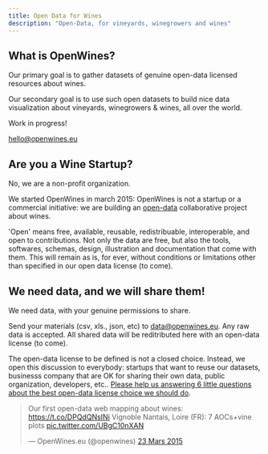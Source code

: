 ```yaml
---
title: Open Data for Wines
description: "Open-Data, for vineyards, winegrowers and wines"
---
```


## What is OpenWines?

Our primary goal is to gather datasets of genuine open-data licensed resources about wines.

Our secondary goal is to use such open datasets to build nice data visualization about vineyards, winegrowers & wines, all over the world.

Work in progress!

<a href="mailto:hello@openwines.eu" class="btn btn-default">hello@openwines.eu</a>


## Are you a Wine Startup?

No, we are a non-profit organization.

We started OpenWines in march 2015: OpenWines is not a startup or a commercial initiative: we are building an [open-data](http://opendatahandbook.org/en/what-is-open-data/index.html#what-is-open) collaborative project about wines.

'Open' means free, available, reusable, redistribuable, interoperable, and open to contributions. Not only the data are free, but also the tools, softwares, schemas, design, illustration and documentation that come with them. This will remain as is, for ever, without conditions or limitations other than specified in our open data license (to come).

## We need data, and we will share them!

We need data, with your genuine permissions to share.

Send your materials (csv, xls., json, etc) to [data@openwines.eu](mailto:data@openwines.eu). Any raw data is accepted. All shared data will be reditributed here with an open-data license (to come).

The open-data license to be defined is not a closed choice. Instead, we open this discussion to everybody: startups that want to reuse our datasets, businesss company that are OK for sharing their own data, public organization, developers, etc.. [Please help us answering 6 little questions about the best open-data license choice we should do](http://openwines.eu/licence/#help-us-choose-the-best-open-data-license-for-openwines-).


<blockquote class="twitter-tweet" lang="fr"><p>Our first open-data web mapping about wines: &#10;<a href="https://t.co/DPQdQNsINi">https://t.co/DPQdQNsINi</a>&#10;Vignoble Nantais, Loire (FR): 7 AOCs+vine plots <a href="http://t.co/UBgC10nXAN">pic.twitter.com/UBgC10nXAN</a></p>&mdash; OpenWines.eu (@openwines) <a href="https://twitter.com/openwines/status/580138795321937920">23 Mars 2015</a></blockquote>
<script async src="//platform.twitter.com/widgets.js" charset="utf-8"></script>


